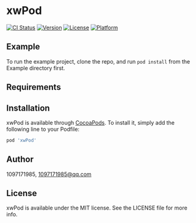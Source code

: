 # xwPod

[![CI Status](https://img.shields.io/travis/1097171985/xwPod.svg?style=flat)](https://travis-ci.org/1097171985/xwPod)
[![Version](https://img.shields.io/cocoapods/v/xwPod.svg?style=flat)](https://cocoapods.org/pods/xwPod)
[![License](https://img.shields.io/cocoapods/l/xwPod.svg?style=flat)](https://cocoapods.org/pods/xwPod)
[![Platform](https://img.shields.io/cocoapods/p/xwPod.svg?style=flat)](https://cocoapods.org/pods/xwPod)

## Example

To run the example project, clone the repo, and run `pod install` from the Example directory first.

## Requirements

## Installation

xwPod is available through [CocoaPods](https://cocoapods.org). To install
it, simply add the following line to your Podfile:

```ruby
pod 'xwPod'
```

## Author

1097171985, 1097171985@qq.com

## License

xwPod is available under the MIT license. See the LICENSE file for more info.
